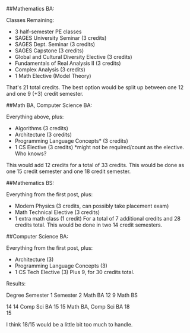 ##Mathematics BA:

Classes Remaining:
- 3 half-semester PE classes
- SAGES University Seminar (3 credits)
- SAGES Dept. Seminar (3 credits)
- SAGES Capstone (3 credits)
- Global and Cultural Diversity Elective (3 credits)
- Fundamentals of Real Analysis II (3 credits)
- Complex Analysis (3 credits)
- 1 Math Elective (Model Theory)

That's 21 total credits. The best option would be split up between one 12 and one 9 (+3) credit semester. 

##Math BA, Computer Science BA:

Everything above, plus:
- Algorithms (3 credits)
- Architecture (3 credits)
- Programming Language Concepts* (3  credits)
- 1 CS Elective (3 credits)
*might not be required/count as the elective. Who knows?

This would add 12 credits for a total of 33 credits. This would be done as one 15 credit semester and one 18 credit semester. 

##Mathematics BS:

Everything from the first post, plus:
- Modern Physics (3 credits, can possibly take placement exam)
- Math Technical Elective (3 credits)
- 1 extra math class (1 credit)
For a total of 7 additional credits and 28 credits total. This would be done in two 14 credit semesters.

##Computer Science BA:

Everything from the first post, plus:
- Architecture (3)
- Programming Language Concepts (3)
- 1 CS Tech Elective (3)
Plus 9, for 30 credits total. 

Results:

Degree	Semester 1	Semester 2
Math BA	12	9
Math BS

14	14
Comp Sci BA	15	15
Math BA, Comp Sci BA	18	
15

I think 18/15 would be a little bit too much to handle. 

